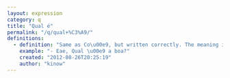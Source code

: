 ```yaml
---
layout: expression
category: q
title: "Qual é"
permalink: "/q/qual+%C3%A9/"
definitions:
  - definition: "Same as Co\u00e9, but written correctly. The meaning is similar to wazup."
    example: "- Eae, Qual \u00e9 a boa?"
    created: "2012-08-26T20:25:19"
    author: "kinow"
---
```

